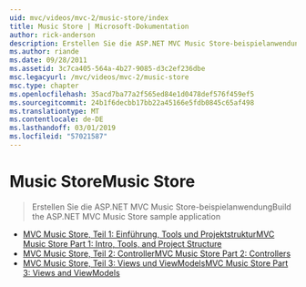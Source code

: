 ```yaml
---
uid: mvc/videos/mvc-2/music-store/index
title: Music Store | Microsoft-Dokumentation
author: rick-anderson
description: Erstellen Sie die ASP.NET MVC Music Store-beispielanwendung
ms.author: riande
ms.date: 09/28/2011
ms.assetid: 3c7ca405-564a-4b27-9085-d3c2ef236dbe
msc.legacyurl: /mvc/videos/mvc-2/music-store
msc.type: chapter
ms.openlocfilehash: 35acd7ba77a2f565ed84e1d0478def576f459ef5
ms.sourcegitcommit: 24b1f6decbb17bb22a45166e5fdb0845c65af498
ms.translationtype: MT
ms.contentlocale: de-DE
ms.lasthandoff: 03/01/2019
ms.locfileid: "57021587"
---
```

<a name="music-store"></a><span data-ttu-id="208ad-103">Music Store</span><span class="sxs-lookup"><span data-stu-id="208ad-103">Music Store</span></span>
====================
> <span data-ttu-id="208ad-104">Erstellen Sie die ASP.NET MVC Music Store-beispielanwendung</span><span class="sxs-lookup"><span data-stu-id="208ad-104">Build the ASP.NET MVC Music Store sample application</span></span>


- [<span data-ttu-id="208ad-105">MVC Music Store, Teil 1: Einführung, Tools und Projektstruktur</span><span class="sxs-lookup"><span data-stu-id="208ad-105">MVC Music Store Part 1: Intro, Tools, and Project Structure</span></span>](mvc-music-store-part-1-intro-tools-and-project-structure.md)
- [<span data-ttu-id="208ad-106">MVC Music Store, Teil 2: Controller</span><span class="sxs-lookup"><span data-stu-id="208ad-106">MVC Music Store Part 2: Controllers</span></span>](mvc-music-store-part-2-controllers.md)
- [<span data-ttu-id="208ad-107">MVC Music Store, Teil 3: Views und ViewModels</span><span class="sxs-lookup"><span data-stu-id="208ad-107">MVC Music Store Part 3: Views and ViewModels</span></span>](mvc-music-store-part-3-views-and-viewmodels.md)
